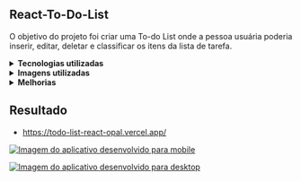 ## React-To-Do-List

O objetivo do projeto foi criar uma To-do List onde a pessoa usuária poderia inserir, editar, deletar e classificar os itens da lista de tarefa.

<details>
  <summary><strong>Tecnologias utilizadas</strong></summary>

- React.js (Gerenciamento de estado com Context API)
- Responsividade para mobile e desktop
</details>

<details>
  <summary><strong>Imagens utilizadas</strong></summary>
  
- Illustration by <a href="https://icons8.com/illustrations/author/WsYoyZ6jp8sg">Victoria Chepkasova</a> from <a href="https://icons8.com/illustrations">Ouch!</a>
- <a target="_blank" href="https://icons8.com/icon/104152/add">Add icon</a> by Icons8
- <a target="_blank" href="https://icons8.com/icon/swIHJzf1pSxX/edit">Edit icon</a> by Icons8
- <a target="_blank" href="https://icons8.com/icon/81438/done">Done icon</a> by Icons8
- <a target="_blank" href="https://icons8.com/icon/5IZaXQn5qF1X/delete">Delete icon</a> by Icons8

</details>

<details>
  <summary><strong>Melhorias</strong></summary>
  
- Responsividade

</details>

## Resultado

- https://todo-list-react-opal.vercel.app/

<p align=center>

<a href="https://todo-list-react-opal.vercel.app/" target="_blank" rel="noreferrer"> <img src="https://i.ibb.co/9pRgLTY/image.png" alt="Imagem do aplicativo desenvolvido para mobile"/> </a> 

<a href="https://todo-list-react-opal.vercel.app/" target="_blank" rel="noreferrer"> <img src="https://i.ibb.co/2Z7kt6g/image.png" alt="Imagem do aplicativo desenvolvido para desktop"/> </a>

</p>


